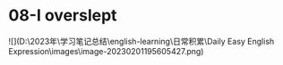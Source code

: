 # 08-I overslept

![](D:\2023年\学习笔记总结\english-learning\日常积累\Daily Easy English Expression\images\image-20230201195605427.png)


